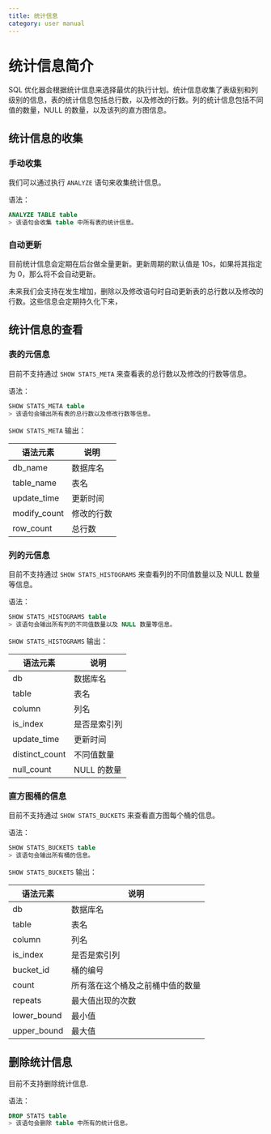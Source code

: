 ```yaml
---
title: 统计信息
category: user manual
---
```


# 统计信息简介

SQL 优化器会根据统计信息来选择最优的执行计划。统计信息收集了表级别和列级别的信息，表的统计信息包括总行数，以及修改的行数。列的统计信息包括不同值的数量，NULL 的数量，以及该列的直方图信息。

## 统计信息的收集

### 手动收集

我们可以通过执行 `ANALYZE` 语句来收集统计信息。

语法：
```sql
ANALYZE TABLE table
> 该语句会收集 table 中所有表的统计信息。
```

### 自动更新

目前统计信息会定期在后台做全量更新。更新周期的默认值是 10s，如果将其指定为 0，那么将不会自动更新。

未来我们会支持在发生增加，删除以及修改语句时自动更新表的总行数以及修改的行数。这些信息会定期持久化下来，

## 统计信息的查看

### 表的元信息

目前不支持通过 `SHOW STATS_META` 来查看表的总行数以及修改的行数等信息。

语法：
```sql
SHOW STATS_META table
> 该语句会输出所有表的总行数以及修改行数等信息。
```

`SHOW STATS_META` 输出：

| 语法元素 | 说明            |
| -------- | ------------- |
| db_name  |  数据库名    |
| table_name | 表名 |
| update_time | 更新时间 |
| modify_count | 修改的行数 |
| row_count | 总行数 |

### 列的元信息

目前不支持通过 `SHOW STATS_HISTOGRAMS` 来查看列的不同值数量以及 NULL 数量等信息。

语法：
```sql
SHOW STATS_HISTOGRAMS table
> 该语句会输出所有列的不同值数量以及 NULL 数量等信息。
```

`SHOW STATS_HISTOGRAMS` 输出：

| 语法元素 | 说明            |
| -------- | ------------- |
| db  |  数据库名    |
| table | 表名 |
| column | 列名 |
| is_index | 是否是索引列 |
| update_time | 更新时间 |
| distinct_count | 不同值数量 |
| null_count | NULL 的数量 |

### 直方图桶的信息

目前不支持通过 `SHOW STATS_BUCKETS` 来查看直方图每个桶的信息。

语法：
```sql
SHOW STATS_BUCKETS table
> 该语句会输出所有桶的信息。
```

`SHOW STATS_BUCKETS` 输出：

| 语法元素 | 说明            |
| -------- | ------------- |
| db  |  数据库名    |
| table | 表名 |
| column | 列名 |
| is_index | 是否是索引列 |
| bucket_id | 桶的编号 |
| count | 所有落在这个桶及之前桶中值的数量 |
| repeats | 最大值出现的次数 |
| lower_bound | 最小值 |
| upper_bound | 最大值 |

## 删除统计信息

目前不支持删除统计信息.

语法：
```sql
DROP STATS table
> 该语句会删除 table 中所有的统计信息。
```
